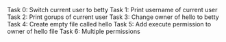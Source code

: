 Task 0: Switch current user to betty
Task 1: Print username of current user
Task 2: Print gorups of current user
Task 3: Change owner of hello to betty
Task 4: Create empty file called hello
Task 5: Add execute permission to owner of hello file
Task 6: Multiple permissions
